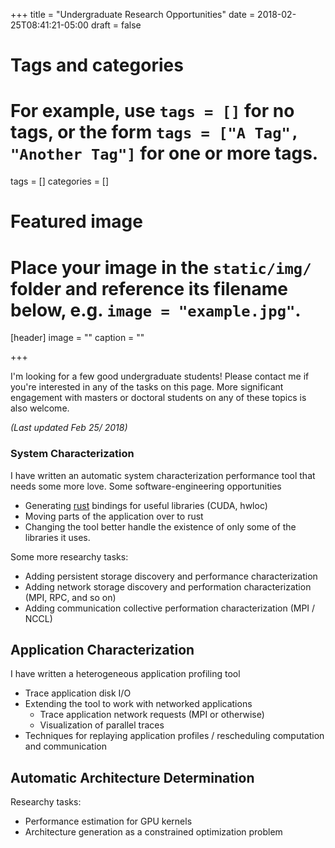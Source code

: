 +++
title = "Undergraduate Research Opportunities"
date = 2018-02-25T08:41:21-05:00
draft = false

# Tags and categories
# For example, use `tags = []` for no tags, or the form `tags = ["A Tag", "Another Tag"]` for one or more tags.
tags = []
categories = []

# Featured image
# Place your image in the `static/img/` folder and reference its filename below, e.g. `image = "example.jpg"`.
[header]
image = ""
caption = ""

+++

I'm looking for a few good undergraduate students! Please contact me if you're interested in any of the tasks on this page.
More significant engagement with masters or doctoral students on any of these topics is also welcome.

*(Last updated Feb 25/ 2018)*

### System Characterization

I have written an automatic system characterization performance tool that needs some more love. Some software-engineering opportunities

* Generating [rust](https://www.rust-lang.org) bindings for useful libraries (CUDA, hwloc)
* Moving parts of the application over to rust
* Changing the tool better handle the existence of only some of the libraries it uses.

Some more researchy tasks:

* Adding persistent storage discovery and performance characterization 
* Adding network storage discovery and performation characterization (MPI, RPC, and so on)
* Adding communication collective performation characterization (MPI / NCCL)

## Application Characterization

I have written a heterogeneous application profiling tool

* Trace application disk I/O
* Extending the tool to work with networked applications
    * Trace application network requests (MPI or otherwise)
    * Visualization of parallel traces
* Techniques for replaying application profiles / rescheduling computation and communication

## Automatic Architecture Determination

Researchy tasks:

* Performance estimation for GPU kernels
* Architecture generation as a constrained optimization problem
